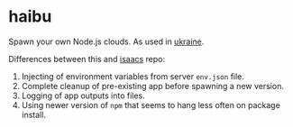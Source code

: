 # haibu

Spawn your own Node.js clouds. As used in [ukraine](https://github.com/radekstepan/ukraine).

Differences between this and [isaacs](https://github.com/nodejitsu/haibu) repo:

1. Injecting of environment variables from server `env.json` file.
1. Complete cleanup of pre-existing app before spawning a new version.
1. Logging of app outputs into files.
1. Using newer version of `npm` that seems to hang less often on package install.